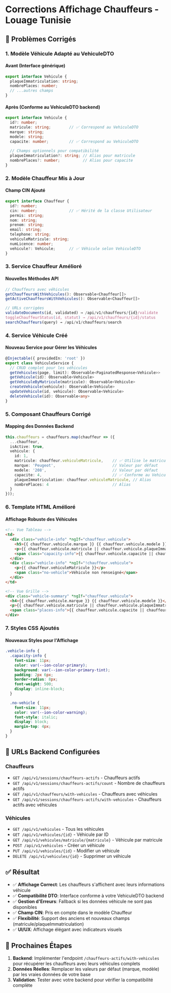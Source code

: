 # Corrections Affichage Chauffeurs - Louage Tunisie

## 🔧 **Problèmes Corrigés**

### 1. **Modèle Véhicule Adapté au VehiculeDTO**

#### Avant (Interface générique)
```typescript
export interface Vehicule {
  plaqueImmatriculation: string;
  nombrePlaces: number;
  // ...autres champs
}
```

#### Après (Conforme au VehiculeDTO backend)
```typescript
export interface Vehicule {
  id?: number;
  matricule: string;        // ✅ Correspond au VehiculeDTO
  marque: string;
  modele: string;
  capacite: number;         // ✅ Correspond au VehiculeDTO
  
  // Champs optionnels pour compatibilité
  plaqueImmatriculation?: string; // Alias pour matricule
  nombrePlaces?: number;          // Alias pour capacite
}
```

### 2. **Modèle Chauffeur Mis à Jour**

#### Champ CIN Ajouté
```typescript
export interface Chauffeur {
  id?: number;
  cin: number;              // ✅ Hérité de la classe Utilisateur
  permis: string;
  nom: string;
  prenom: string;
  email: string;
  telephone: string;
  vehiculeMatricule: string;
  numLicence: number;
  vehicule?: Vehicule;      // ✅ Véhicule selon VehiculeDTO
}
```

### 3. **Service Chauffeur Amélioré**

#### Nouvelles Méthodes API
```typescript
// Chauffeurs avec véhicules
getChauffeursWithVehicules(): Observable<Chauffeur[]>
getActiveChauffeursWithVehicules(): Observable<Chauffeur[]>

// URLs corrigées
validateDocuments(id, validated) → /api/v1/chauffeurs/{id}/validate
toggleChauffeurStatus(id, statut) → /api/v1/chauffeurs/{id}/status
searchChauffeurs(query) → /api/v1/chauffeurs/search
```

### 4. **Service Véhicule Créé**

#### Nouveau Service pour Gérer les Véhicules
```typescript
@Injectable({ providedIn: 'root' })
export class VehiculeService {
  // CRUD complet pour les véhicules
  getVehicules(page, limit): Observable<PaginatedResponse<Vehicule>>
  getVehicule(id): Observable<Vehicule>
  getVehiculeByMatricule(matricule): Observable<Vehicule>
  createVehicule(vehicule): Observable<Vehicule>
  updateVehicule(id, vehicule): Observable<Vehicule>
  deleteVehicule(id): Observable<any>
}
```

### 5. **Composant Chauffeurs Corrigé**

#### Mapping des Données Backend
```typescript
this.chauffeurs = chauffeurs.map(chauffeur => ({
  ...chauffeur,
  isActive: true,
  vehicule: {
    id: 1,
    matricule: chauffeur.vehiculeMatricule,    // ✅ Utilise le matricule du DTO
    marque: 'Peugeot',                         // Valeur par défaut
    modele: '208',                             // Valeur par défaut  
    capacite: 4,                               // ✅ Conforme au VehiculeDTO
    plaqueImmatriculation: chauffeur.vehiculeMatricule, // Alias
    nombrePlaces: 4                            // Alias
  }
}));
```

### 6. **Template HTML Amélioré**

#### Affichage Robuste des Véhicules
```html
<!-- Vue Tableau -->
<td>
  <div class="vehicle-info" *ngIf="chauffeur.vehicule">
    <h5>{{ chauffeur.vehicule.marque }} {{ chauffeur.vehicule.modele }}</h5>
    <p>{{ chauffeur.vehicule.matricule || chauffeur.vehicule.plaqueImmatriculation }}</p>
    <span class="capacity-info">{{ chauffeur.vehicule.capacite || chauffeur.vehicule.nombrePlaces }} places</span>
  </div>
  <div class="vehicle-info" *ngIf="!chauffeur.vehicule">
    <p>{{ chauffeur.vehiculeMatricule }}</p>
    <span class="no-vehicle">Véhicule non renseigné</span>
  </div>
</td>

<!-- Vue Grille -->
<div class="vehicle-summary" *ngIf="chauffeur.vehicule">
  <h4>{{ chauffeur.vehicule.marque }} {{ chauffeur.vehicule.modele }}</h4>
  <p>{{ chauffeur.vehicule.matricule || chauffeur.vehicule.plaqueImmatriculation }}</p>
  <span class="places-info">{{ chauffeur.vehicule.capacite || chauffeur.vehicule.nombrePlaces }} places</span>
</div>
```

### 7. **Styles CSS Ajoutés**

#### Nouveaux Styles pour l'Affichage
```scss
.vehicle-info {
  .capacity-info {
    font-size: 11px;
    color: var(--ion-color-primary);
    background: var(--ion-color-primary-tint);
    padding: 2px 6px;
    border-radius: 8px;
    font-weight: 500;
    display: inline-block;
  }

  .no-vehicle {
    font-size: 11px;
    color: var(--ion-color-warning);
    font-style: italic;
    display: block;
    margin-top: 4px;
  }
}
```

## 🔗 **URLs Backend Configurées**

### Chauffeurs
- `GET /api/v1/sessions/chauffeurs-actifs` - Chauffeurs actifs
- `GET /api/v1/sessions/chauffeurs-actifs/count` - Nombre de chauffeurs actifs
- `GET /api/v1/chauffeurs/with-vehicules` - Chauffeurs avec véhicules
- `GET /api/v1/sessions/chauffeurs-actifs/with-vehicules` - Chauffeurs actifs avec véhicules

### Véhicules
- `GET /api/v1/vehicules` - Tous les véhicules
- `GET /api/v1/vehicules/{id}` - Véhicule par ID
- `GET /api/v1/vehicules/matricule/{matricule}` - Véhicule par matricule
- `POST /api/v1/vehicules` - Créer un véhicule
- `PUT /api/v1/vehicules/{id}` - Modifier un véhicule
- `DELETE /api/v1/vehicules/{id}` - Supprimer un véhicule

## ✅ **Résultat**

- ✅ **Affichage Correct**: Les chauffeurs s'affichent avec leurs informations véhicule
- ✅ **Compatibilité DTO**: Interface conforme à votre VehiculeDTO backend
- ✅ **Gestion d'Erreurs**: Fallback si les données véhicule ne sont pas disponibles
- ✅ **Champ CIN**: Pris en compte dans le modèle Chauffeur
- ✅ **Flexibilité**: Support des anciens et nouveaux champs (matricule/plaqueImmatriculation)
- ✅ **UI/UX**: Affichage élégant avec indicateurs visuels

## 🚀 **Prochaines Étapes**

1. **Backend**: Implémenter l'endpoint `/chauffeurs-actifs/with-vehicules` pour récupérer les chauffeurs avec leurs véhicules complets
2. **Données Réelles**: Remplacer les valeurs par défaut (marque, modèle) par les vraies données de votre base
3. **Validation**: Tester avec votre backend pour vérifier la compatibilité complète
